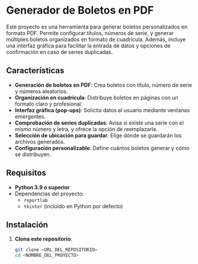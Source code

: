 # Generador de Boletos en PDF

Este proyecto es una herramienta para generar boletos personalizados en formato PDF. Permite configurar títulos, números de serie, y generar múltiples boletos organizados en formato de cuadrícula. Además, incluye una interfaz gráfica para facilitar la entrada de datos y opciones de confirmación en caso de series duplicadas.

## Características

- **Generación de boletos en PDF**: Crea boletos con título, número de serie y números aleatorios.
- **Organización en cuadrícula**: Distribuye boletos en páginas con un formato claro y profesional.
- **Interfaz gráfica (pop-ups)**: Solicita datos al usuario mediante ventanas emergentes.
- **Comprobación de series duplicadas**: Avisa si existe una serie con el mismo número y letra, y ofrece la opción de reemplazarla.
- **Selección de ubicación para guardar**: Elige dónde se guardarán los archivos generados.
- **Configuración personalizable**: Define cuántos boletos generar y cómo se distribuyen.

## Requisitos

- **Python 3.9 o superior**
- Dependencias del proyecto:
  - `reportlab`
  - `tkinter` (incluido en Python por defecto)

## Instalación

1. **Clona este repositorio**:
   ```bash
   git clone <URL_DEL_REPOSITORIO>
   cd <NOMBRE_DEL_PROYECTO>
